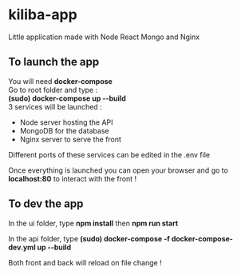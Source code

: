 # kiliba-app

Little application made with Node React Mongo and Nginx

## To launch the app 
You will need **docker-compose**<br>
Go to root folder and type : <br>
**(sudo) docker-compose up --build** <br>
3 services will be launched :
- Node server hosting the API
- MongoDB for the database
- Nginx server to serve the front

Different ports of these services can be edited in the .env file

Once everything is launched you can open your browser and go to **localhost:80** to interact with the front !

## To dev the app

In the ui folder, type **npm install** then **npm run start**

In the api folder, type **(sudo) docker-compose -f docker-compose-dev.yml up --build**

Both front and back will reload on file change !
